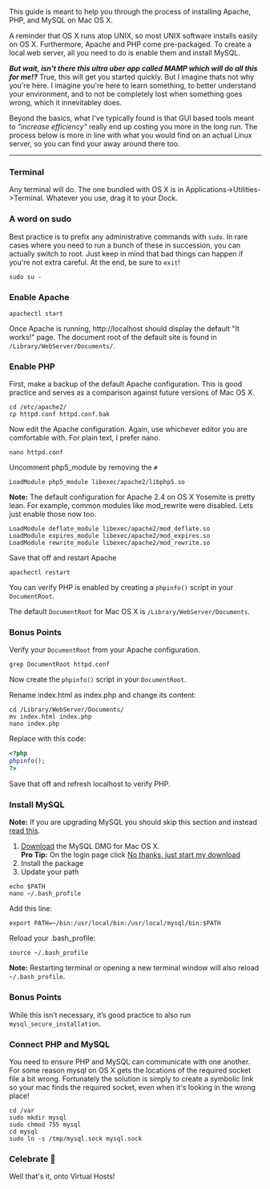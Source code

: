 This guide is meant to help you through the process of installing Apache, PHP, and MySQL on Mac OS X.  

A reminder that OS X runs atop UNIX, so most UNIX software installs easily on OS X. Furthermore, Apache and PHP come pre-packaged. To create a local web server, all you need to do is enable them and install MySQL.  

**_But wait, isn't there this ultra uber app called MAMP which will do all this for me!?_** True, this will get you started quickly. But I imagine thats not why you're here. I imagine you're here to learn something, to better understand your environment, and to not be completely lost when something goes wrong, which it innevitabley does.  

Beyond the basics, what I've typically found is that GUI based tools meant to *"increase efficiency"* really end up costing you more in the long run. The process below is more in line with what you would find on an actual Linux server, so you can find your away around there too.  

---

### Terminal  

Any terminal will do. The one bundled with OS X is in Applications->Utilities->Terminal.  Whatever you use, drag it to your Dock.  

### A word on sudo  

Best practice is to prefix any administrative commands with `sudo`.  In rare cases where you need to run a bunch of these in succession, you can actually switch to root.  Just keep in mind that bad things can happen if you're not extra careful.  At the end, be sure to `exit`!  

```
sudo su -
```

### Enable Apache  

```
apachectl start
```

Once Apache is running, http://localhost should display the default "It works!" page. The document root of the default site is found in `/Library/WebServer/Documents/`.

### Enable PHP  

First, make a backup of the default Apache configuration. This is good practice and serves as a comparison against future versions of Mac OS X.  

```
cd /etc/apache2/
cp httpd.conf httpd.conf.bak
```

Now edit the Apache configuration.  Again, use whichever editor you are comfortable with.  For plain text, I prefer nano.  

```
nano httpd.conf
```  

Uncomment php5_module by removing the `#`  

```
LoadModule php5_module libexec/apache2/libphp5.so
```  

**Note:** The default configuration for Apache 2.4 on OS X Yosemite is pretty lean. For example, common modules like mod_rewrite were disabled.  Lets just enable those now too.  

```
LoadModule deflate_module libexec/apache2/mod_deflate.so
LoadModule expires_module libexec/apache2/mod_expires.so
LoadModule rewrite_module libexec/apache2/mod_rewrite.so
```  

Save that off and restart Apache  
```
apachectl restart
```

You can verify PHP is enabled by creating a `phpinfo()` script in your `DocumentRoot`.  

The default `DocumentRoot` for Mac OS X is `/Library/WebServer/Documents`.  

### Bonus Points

Verify your `DocumentRoot` from your Apache configuration.  

```
grep DocumentRoot httpd.conf
```

Now create the `phpinfo()` script in your `DocumentRoot`.  

Rename index.html as index.php and change its content:
```
cd /Library/WebServer/Documents/
mv index.html index.php
nano index.php
```  

Replace with this code:
```php
<?php
phpinfo();
?>
```

Save that off and refresh localhost to verify PHP.  

### Install MySQL  

**Note:** If you are upgrading MySQL you should skip this section and instead [read this](http://coolestguidesontheplanet.com/upgrade-mysql-database-5-5-5-6-osx-10-8-mountan-lion/).  

1. [Download](http://dev.mysql.com/downloads/mysql/) the MySQL DMG for Mac OS X.  
**Pro Tip:** On the login page click [No thanks, just start my download](http://dev.mysql.com/get/Downloads/MySQL-5.6/mysql-5.6.23-osx10.9-x86_64.dmg)  
2. Install the package
3. Update your path  

```
echo $PATH
nano ~/.bash_profile
```

Add this line:  

```
export PATH=~/bin:/usr/local/bin:/usr/local/mysql/bin:$PATH
```  

Reload your .bash_profile:  

```
source ~/.bash_profile
```  

**Note:** Restarting terminal or opening a new terminal window will also reload `~/.bash_profile`.  

### Bonus Points  

While this isn’t necessary, it’s good practice to also run `mysql_secure_installation`.  

### Connect PHP and MySQL  

You need to ensure PHP and MySQL can communicate with one another. For some reason mysql on OS X gets the locations of the required socket file a bit wrong.  Fortunately the solution is simply to create a symbolic link so your mac finds the required socket, even when it's looking in the wrong place!  

```
cd /var 
sudo mkdir mysql
sudo chmod 755 mysql
cd mysql
sudo ln -s /tmp/mysql.sock mysql.sock
```  

### Celebrate :beers:  

Well that's it, onto Virtual Hosts!